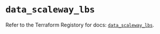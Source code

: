# `data_scaleway_lbs`

Refer to the Terraform Registory for docs: [`data_scaleway_lbs`](https://registry.terraform.io/providers/scaleway/scaleway/2.39.0/docs/data-sources/lbs).

